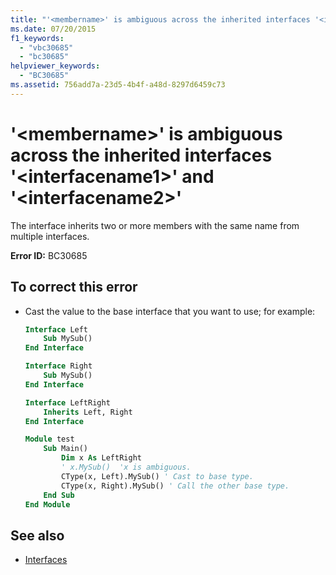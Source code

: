 ```yaml
---
title: "'<membername>' is ambiguous across the inherited interfaces '<interfacename1>' and '<interfacename2>'"
ms.date: 07/20/2015
f1_keywords: 
  - "vbc30685"
  - "bc30685"
helpviewer_keywords: 
  - "BC30685"
ms.assetid: 756add7a-23d5-4b4f-a48d-8297d6459c73
---
```

# '\<membername>' is ambiguous across the inherited interfaces '\<interfacename1>' and '\<interfacename2>'

The interface inherits two or more members with the same name from multiple interfaces.  
  
 **Error ID:** BC30685  
  
## To correct this error  
  
- Cast the value to the base interface that you want to use; for example:  
  
    ```vb  
    Interface Left  
        Sub MySub()  
    End Interface  
  
    Interface Right  
        Sub MySub()  
    End Interface  
  
    Interface LeftRight  
        Inherits Left, Right  
    End Interface  
  
    Module test  
        Sub Main()  
            Dim x As LeftRight  
            ' x.MySub()  'x is ambiguous.  
            CType(x, Left).MySub() ' Cast to base type.  
            CType(x, Right).MySub() ' Call the other base type.  
        End Sub  
    End Module  
    ```  
  
## See also

- [Interfaces](../../programming-guide/language-features/interfaces/index.md)

